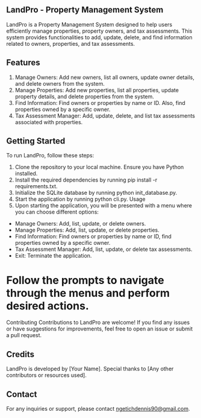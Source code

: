 
## LandPro - Property Management System
LandPro is a Property Management System designed to help users efficiently manage properties, property owners, and tax assessments. This system provides functionalities to add, update, delete, and find information related to owners, properties, and tax assessments.

## Features
1. Manage Owners: Add new owners, list all owners, update owner details, and delete owners from the system.
2. Manage Properties: Add new properties, list all properties, update property details, and delete properties from the system.
3. Find Information: Find owners or properties by name or ID. Also, find properties owned by a specific owner.
4. Tax Assessment Manager: Add, update, delete, and list tax assessments associated with properties.
## Getting Started
To run LandPro, follow these steps:

1. Clone the repository to your local machine.
Ensure you have Python installed.
2. Install the required dependencies by running pip install -r requirements.txt.
3. Initialize the SQLite database by running python init_database.py.
4. Start the application by running python cli.py.
Usage
5. Upon starting the application, you will be presented with a menu where you can choose different options:

- Manage Owners: Add, list, update, or delete owners.
- Manage Properties: Add, list, update, or delete properties.
- Find Information: Find owners or properties by name or ID, find properties owned by a specific owner.
- Tax Assessment Manager: Add, list, update, or delete tax assessments.
- Exit: Terminate the application.
# Follow the prompts to navigate through the menus and perform desired actions.

Contributing
Contributions to LandPro are welcome! If you find any issues or have suggestions for improvements, feel free to open an issue or submit a pull request.


## Credits
LandPro is developed by [Your Name]. Special thanks to [Any other contributors or resources used].

## Contact
For any inquiries or support, please contact ngetichdennis90@gmail.com.